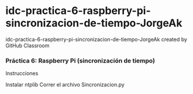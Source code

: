 # idc-practica-6-raspberry-pi-sincronizacion-de-tiempo-JorgeAk
idc-practica-6-raspberry-pi-sincronizacion-de-tiempo-JorgeAk created by GitHub Classroom
<h3>Práctica 6: Raspberry Pi (sincronización de tiempo)</h3>

<p>Instrucciones</p>
Instalar ntplib
Correr el archivo Sincronizacion.py
